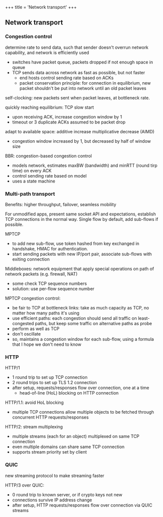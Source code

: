 +++
title = 'Network transport'
+++

## Network transport
### Congestion control
determine rate to send data, such that sender doesn't overrun network capability, and network is efficiently used
- switches have packet queue, packets dropped if not enough space in queue
- TCP sends data across network as fast as possible, but not faster
  - end hosts control sending rate based on ACKs
  - packet conservation principle: for connection in equilibrium, new packet shouldn't be put into network until an old packet leaves

self-clocking: new packets sent when packet leaves, at bottleneck rate.

quickly reaching equilibrium: TCP slow start
- upon receiving ACK, increase congestion window by 1
- timeout or 3 duplicate ACKs assumed to be packet drop

adapt to available space: additive increase multiplicative decrease (AIMD)
- congestion window increased by 1, but decreased by half of window size

BBR: congestion-based congestion control
- models network, estimates maxBW (bandwidth) and minRTT (round tirp time) on every ACK
- control sending rate based on model
- uses a state machine

### Multi-path transport
Benefits: higher throughput, failover, seamless mobility

For unmodified apps, present same socket API and expectations, establish TCP connections in the normal way. Single flow by default, add sub-flows if possible.

MPTCP
- to add new sub-flow, use token hashed from key exchanged in handshake, HMAC for authentication.
- start sending packets with new IP/port pair, associate sub-flows with exiting connection

Middleboxes: network equipment that apply special operations on path of network packets (e.g. firewall, NAT)
- some check TCP sequence numbers
- solution: use per-flow sequence number

MPTCP congestion control:
- be fair to TCP at bottleneck links: take as much capacity as TCP, no matter how many paths it's using
- use efficient paths: each congestion should send all traffic on least-congested paths, but keep some traffic on alternative paths as probe
- perform as well as TCP
- don't oscillate
- so, maintains a congestion window for each sub-flow, using a formula that I hope we don't need to know

### HTTP
HTTP/1
- 1 round trip to set up TCP connection
- 2 round trips to set up TLS 1.2 connection
- after setup, requests/responses flow over connection, one at a time
  - head-of-line (HoL) blocking on HTTP connection

HTTP/1.1: avoid HoL blocking
- multiple TCP connections allow multiple objects to be fetched through concurrent HTTP requests/responses

HTTP/2: stream multiplexing
- multiple streams (each for an object) multiplexed on same TCP connection
- even multiple domains can share same TCP connection
- supports stream priority set by client

### QUIC
new streaming protocol to make streaming faster

HTTP/3 over QUIC:
- 0 round trip to known server, or if crypto keys not new
- connections survive IP address change
- after setup, HTTP requests/responses flow over connection via QUIC streams
